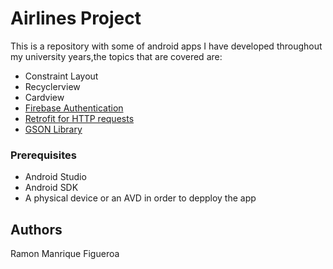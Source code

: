 # Airlines Project
This is a repository with some of android apps I have developed throughout my university years,the topics that are covered are:

* Constraint Layout
* Recyclerview
* Cardview
* [Firebase Authentication](https://github.com/firebase/)
* [Retrofit for HTTP requests](https://github.com/square/retrofit)
* [GSON Library](https://github.com/google/gson)

### Prerequisites

* Android Studio
* Android SDK
* A physical device or an AVD in order to depploy the app

## Authors
Ramon Manrique Figueroa
